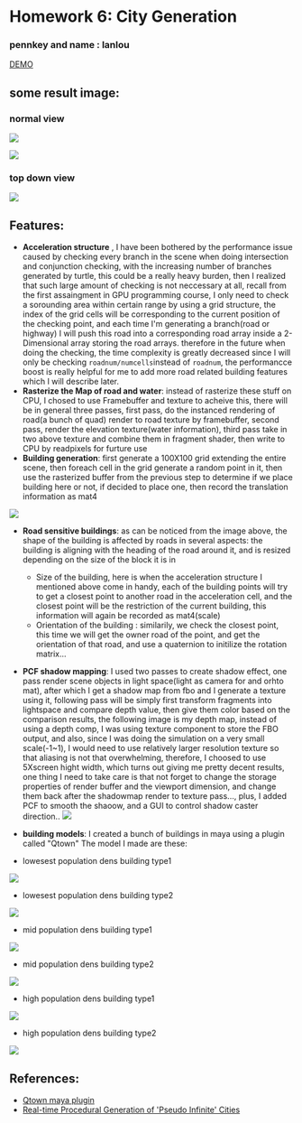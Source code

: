 # Homework 6: City Generation

### pennkey and name : lanlou

[DEMO](https://lanlou123.github.io/hw06-city-generation/)

## some result image:

### normal view 

![](./ddad.JPG)

![](./ex.JPG)

### top down view

![](./td.JPG)

## Features:
- **Acceleration structure** , I have been bothered by the performance issue caused by checking every branch in the scene when doing intersection and conjunction checking, with the increasing number of branches generated by turtle, this could be a really heavy burden, then I realized that such large amount of checking is not neccessary at all, recall from the first assaingment in GPU programming course, I only need to check a sorounding area within certain range by using a grid structure, the index of the grid cells will be corresponding to the current position of the checking point, and each time I'm generating a branch(road or highway) I will push this road into a corresponding road array inside a 2-Dimensional array storing the road arrays. therefore in the future when doing the checking, the time complexity is greatly decreased since I will only be checking ```roadnum/numcells```instead of ```roadnum```, the performancce boost is really helpful for me to add more road related building features which I will describe later.
- **Rasterize the Map of road and water**: instead of rasterize these stuff on CPU, I chosed to use Framebuffer and texture to acheive this, there will be in general three passes, first pass, do the instanced rendering of road(a bunch of quad) render to road texture by framebuffer, second pass, render the elevation texture(water information), third pass take in two above texture and combine them in fragment shader, then write to CPU by readpixels for furture use
- **Building generation**: first generate a 100X100 grid extending the entire scene, then foreach cell in the grid generate a random point in it, then use the rasterized buffer from the previous step to determine if we place building here or not, if decided to place one, then record the translation information as mat4

![](./ss.JPG)
- **Road sensitive buildings**: as can be noticed from the image above, the shape of the building is affected by roads in several aspects: the building is aligning with the heading of the road around it, and is resized depending on the size of the block it is in
  - Size of the building, here is when the acceleration structure I mentioned above come in handy, each of the building points will try to get a closest point to another road in the acceleration cell, and the closest point will be the restriction of the current building, this information will again be recorded as mat4(scale)
  - Orientation of the building : similarily, we check the closest point, this time we will get the owner road of the point, and get the orientation of that road, and use a quaternion to initilize the rotation matrix...

- **PCF shadow mapping**: I used two passes to create shadow effect, one pass render scene objects in light space(light as camera for and orhto mat), after which I get a shadow map from fbo and I generate a texture using it, following pass will be simply first transform fragments into lightspace and compare depth value, then give them color based on the comparison results, the following image is my depth map, instead of using a depth comp, I was using texture component to store the FBO output, and also, since I was doing the simulation on a very small scale(-1~1), I would need to use relatively larger resolution texture so that aliasing is not that overwhelming, therefore, I choosed to use 5Xscreen hight width, which turns out giving me pretty decent results, one thing I need to take care is that not forget to change the storage properties of render buffer and the viewport dimension, and change them back after the shadowmap render to texture pass..., plus, I added PCF to smooth the shaoow, and a GUI to control shadow caster direction..
![](./depthmap.JPG)

- **building models**: I created a bunch of buildings in maya using a plugin called "Qtown"
The model I made are these:

 - lowesest population dens building type1

![](./low.JPG)

  - lowesest population dens building type2

![](./low2.JPG)

  - mid population dens building type1

![](./mid1.JPG)

  - mid population dens building type2

![](./mid2.JPG)

  - high population dens building type1

![](./high1.JPG)

  - high population dens building type2

![](./high2.JPG)

## References:

- [Qtown maya plugin](https://www.highend3d.com/maya/script/free-qtown-for-maya)
- [ Real-time Procedural Generation of 'Pseudo Infinite' Cities](http://citeseerx.ist.psu.edu/viewdoc/download?doi=10.1.1.88.7296&rep=rep1&type=pdf)

